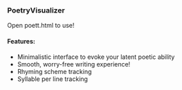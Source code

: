 ### PoetryVisualizer

Open poett.html to use!

#### Features:
* Minimalistic interface to evoke your latent poetic ability
* Smooth, worry-free writing experience!
* Rhyming scheme tracking
* Syllable per line tracking
